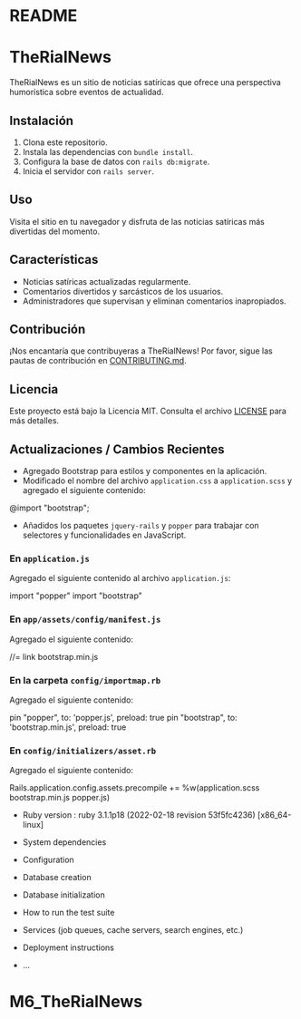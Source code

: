 # README

# TheRialNews

TheRialNews es un sitio de noticias satíricas que ofrece una perspectiva humorística sobre eventos de actualidad.

## Instalación

1. Clona este repositorio.
2. Instala las dependencias con `bundle install`.
3. Configura la base de datos con `rails db:migrate`.
4. Inicia el servidor con `rails server`.

## Uso

Visita el sitio en tu navegador y disfruta de las noticias satíricas más divertidas del momento.

## Características

- Noticias satíricas actualizadas regularmente.
- Comentarios divertidos y sarcásticos de los usuarios.
- Administradores que supervisan y eliminan comentarios inapropiados.

## Contribución

¡Nos encantaría que contribuyeras a TheRialNews! Por favor, sigue las pautas de contribución en [CONTRIBUTING.md](link-to-contributing-file).

## Licencia

Este proyecto está bajo la Licencia MIT. Consulta el archivo [LICENSE](link-to-license-file) para más detalles.

## Actualizaciones / Cambios Recientes

- Agregado Bootstrap para estilos y componentes en la aplicación.
- Modificado el nombre del archivo `application.css` a `application.scss` y agregado el siguiente contenido:

@import "bootstrap";

- Añadidos los paquetes `jquery-rails` y `popper` para trabajar con selectores y funcionalidades en JavaScript.

### En `application.js`

Agregado el siguiente contenido al archivo `application.js`:

import "popper"
import "bootstrap"


### En `app/assets/config/manifest.js`

Agregado el siguiente contenido:

//= link bootstrap.min.js

### En la carpeta `config/importmap.rb`

Agregado el siguiente contenido:

pin "popper", to: 'popper.js', preload: true
pin "bootstrap", to: 'bootstrap.min.js', preload: true


### En `config/initializers/asset.rb`

Agregado el siguiente contenido:

Rails.application.config.assets.precompile += %w(application.scss bootstrap.min.js popper.js)





* Ruby version : ruby 3.1.1p18 (2022-02-18 revision 53f5fc4236) [x86_64-linux]

* System dependencies

* Configuration

* Database creation

* Database initialization

* How to run the test suite

* Services (job queues, cache servers, search engines, etc.)

* Deployment instructions

* ...
# M6_TheRialNews
